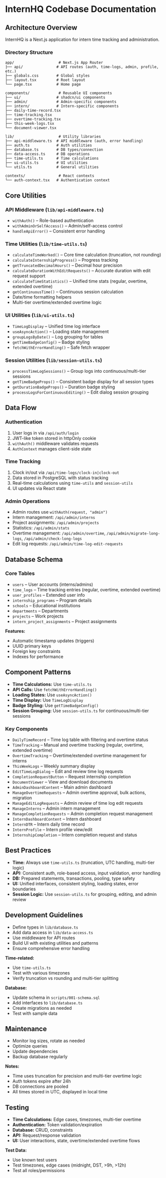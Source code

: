 # InternHQ Codebase Documentation

## Architecture Overview

InternHQ is a Next.js application for intern time tracking and administration.

### Directory Structure

```
app/                    # Next.js App Router
├── api/               # API routes (auth, time-logs, admin, profile, etc.)
├── globals.css        # Global styles
├── layout.tsx         # Root layout
└── page.tsx           # Home page

components/             # Reusable UI components
├── ui/                # shadcn/ui components
├── admin/             # Admin-specific components
├── intern/            # Intern-specific components
├── daily-time-record.tsx
├── time-tracking.tsx
├── overtime-tracking.tsx
├── this-week-logs.tsx
└── document-viewer.tsx

lib/                    # Utility libraries
├── api-middleware.ts  # API middleware (auth, error handling)
├── auth.ts            # Auth utilities
├── database.ts        # DB types/connection
├── data-access.ts     # DB operations
├── time-utils.ts      # Time calculations
├── ui-utils.ts        # UI utilities
└── utils.ts           # General utilities

contexts/               # React contexts
└── auth-context.tsx   # Authentication context
```

## Core Utilities

### API Middleware (`lib/api-middleware.ts`)
- `withAuth()` – Role-based authentication
- `withAdminOrSelfAccess()` – Admin/self-access control
- `handleApiError()` – Consistent error handling

### Time Utilities (`lib/time-utils.ts`)
- `calculateTimeWorked()` – Core time calculation (truncation, not rounding)
- `calculateInternshipProgress()` – Progress tracking
- `getTruncatedDecimalHours()` – Decimal hour precision
- `calculateDurationWithEditRequests()` – Accurate duration with edit request support
- `calculateTimeStatistics()` – Unified time stats (regular, overtime, extended overtime)
- `getContinuousTime()` – Continuous session calculation
- Date/time formatting helpers
- Multi-tier overtime/extended overtime logic

### UI Utilities (`lib/ui-utils.ts`)
- `TimeLogDisplay` – Unified time log interface
- `useAsyncAction()` – Loading state management
- `groupLogsByDate()` – Log grouping for tables
- `getTimeBadgeConfig()` – Badge styling
- `fetchWithErrorHandling()` – Safe fetch wrapper

### Session Utilities (`lib/session-utils.ts`)
- `processTimeLogSessions()` – Group logs into continuous/multi-tier sessions
- `getTimeBadgeProps()` – Consistent badge display for all session types
- `getDurationBadgeProps()` – Duration badge styling
- `processLogsForContinuousEditing()` – Edit dialog session grouping

## Data Flow

### Authentication
1. User logs in via `/api/auth/login`
2. JWT-like token stored in httpOnly cookie
3. `withAuth()` middleware validates requests
4. `AuthContext` manages client-side state

### Time Tracking
1. Clock in/out via `/api/time-logs/clock-in|clock-out`
2. Data stored in PostgreSQL with status tracking
3. Real-time calculations using `time-utils` and `session-utils`
4. UI updates via React state

### Admin Operations
- Admin routes use `withAuth(request, "admin")`
- Intern management: `/api/admin/interns`
- Project assignments: `/api/admin/projects`
- Statistics: `/api/admin/stats`
- Overtime management: `/api/admin/overtime`, `/api/admin/migrate-long-logs`, `/api/admin/check-long-logs`
- Edit log requests: `/api/admin/time-log-edit-requests`

## Database Schema

### Core Tables
- `users` – User accounts (interns/admins)
- `time_logs` – Time tracking entries (regular, overtime, extended overtime)
- `user_profiles` – Extended user info
- `internship_programs` – Program details
- `schools` – Educational institutions
- `departments` – Departments
- `projects` – Work projects
- `intern_project_assignments` – Project assignments

**Features:**  
- Automatic timestamp updates (triggers)  
- UUID primary keys  
- Foreign key constraints  
- Indexes for performance

## Component Patterns

- **Time Calculations:** Use `time-utils.ts`
- **API Calls:** Use `fetchWithErrorHandling()`
- **Loading States:** Use `useAsyncAction()`
- **Time Display:** Use `TimeLogDisplay`
- **Badge Styling:** Use `getTimeBadgeConfig()`
- **Session Grouping:** Use `session-utils.ts` for continuous/multi-tier sessions

### Key Components
- `DailyTimeRecord` – Time log table with filtering and overtime status
- `TimeTracking` – Manual and overtime tracking (regular, overtime, extended overtime)
- `OvertimeTracking` – Overtime/extended overtime management for interns
- `ThisWeekLogs` – Weekly summary display
- `EditTimeLogDialog` – Edit and review time log requests
- `CompletionRequestButton` – Request internship completion
- `DocumentViewer` – View and download documents
- `AdminDashboardContent` – Main admin dashboard
- `ManageOvertimeRequests` – Admin overtime approval, bulk actions, migration
- `ManageEditLogRequests` – Admin review of time log edit requests
- `ManageInterns` – Admin intern management
- `ManageCompletionRequests` – Admin completion request management
- `InternDashboardContent` – Intern dashboard
- `InternDTR` – Intern daily time record
- `InternProfile` – Intern profile view/edit
- `InternshipCompletion` – Intern completion request and status

## Best Practices

- **Time:** Always use `time-utils.ts` (truncation, UTC handling, multi-tier logic)
- **API:** Consistent auth, role-based access, input validation, error handling
- **DB:** Prepared statements, transactions, pooling, type safety
- **UI:** Unified interfaces, consistent styling, loading states, error boundaries
- **Session Logic:** Use `session-utils.ts` for grouping, editing, and admin review

## Development Guidelines

- Define types in `lib/database.ts`
- Add data access in `lib/data-access.ts`
- Use middleware for API routes
- Build UI with existing utilities and patterns
- Ensure comprehensive error handling

**Time-related:**  
- Use `time-utils.ts`  
- Test with various timezones  
- Verify truncation vs rounding and multi-tier splitting

**Database:**  
- Update schema in `scripts/001-schema.sql`  
- Add interfaces to `lib/database.ts`  
- Create migrations as needed  
- Test with sample data

## Maintenance

- Monitor log sizes, rotate as needed
- Optimize queries
- Update dependencies
- Backup database regularly

**Notes:**  
- Time uses truncation for precision and multi-tier overtime logic  
- Auth tokens expire after 24h  
- DB connections are pooled  
- All times stored in UTC, displayed in local time

## Testing

- **Time Calculations:** Edge cases, timezones, multi-tier overtime
- **Authentication:** Token validation/expiration
- **Database:** CRUD, constraints
- **API:** Request/response validation
- **UI:** User interactions, state, overtime/extended overtime flows

**Test Data:**  
- Use known test users  
- Test timezones, edge cases (midnight, DST, >9h, >12h)  
- Test all roles/permissions
